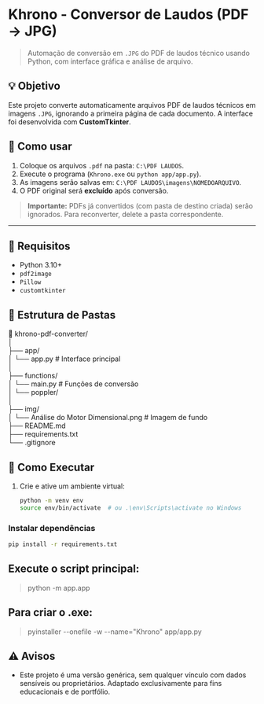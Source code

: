 # Khrono - Conversor de Laudos (PDF → JPG)
> Automação de conversão em `.JPG` do PDF de laudos técnico usando Python, com interface gráfica e análise de arquivo.

## 💡 Objetivo

Este projeto converte automaticamente arquivos PDF de laudos técnicos em imagens `.JPG`, ignorando a primeira página de cada documento. A interface foi desenvolvida com **CustomTkinter**.

## 🚀 Como usar

1. Coloque os arquivos `.pdf` na pasta: `C:\PDF LAUDOS`.
2. Execute o programa (`Khrono.exe` ou `python app/app.py`).
3. As imagens serão salvas em: `C:\PDF LAUDOS\imagens\NOMEDOARQUIVO`.
4. O PDF original será **excluído** após conversão.

> **Importante:** PDFs já convertidos (com pasta de destino criada) serão ignorados. Para reconverter, delete a pasta correspondente.

---

## 🧰 Requisitos

- Python 3.10+
- `pdf2image`
- `Pillow`
- `customtkinter`

## 📁 Estrutura de Pastas
📁 khrono-pdf-converter/<br>
│<br>
├── app/<br>
│   └── app.py                # Interface principal<br>
│<br>
├── functions/<br>
│   └── main.py               # Funções de conversão<br>
│   └── poppler/<br>
│<br>
├── img/<br>
│   └── Análise do Motor Dimensional.png  # Imagem de fundo<br>
├── README.md<br>
├── requirements.txt<br>
└── .gitignore<br>

## 🧪 Como Executar

1. Crie e ative um ambiente virtual:
   ```bash
   python -m venv env
   source env/bin/activate  # ou .\env\Scripts\activate no Windows

### Instalar dependências

```bash
pip install -r requirements.txt
```

## Execute o script principal:
> python -m app.app

## Para criar o .exe:
> pyinstaller --onefile -w --name="Khrono" app/app.py

## ⚠️ Avisos
- Este projeto é uma versão genérica, sem qualquer vínculo com dados sensíveis ou proprietários. Adaptado exclusivamente para fins educacionais e de portfólio.
